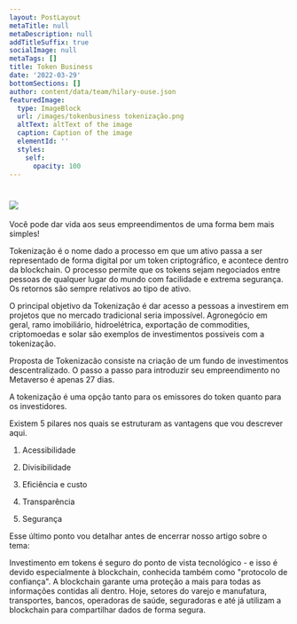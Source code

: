 ```yaml
---
layout: PostLayout
metaTitle: null
metaDescription: null
addTitleSuffix: true
socialImage: null
metaTags: []
title: Token Business
date: '2022-03-29'
bottomSections: []
author: content/data/team/hilary-ouse.json
featuredImage:
  type: ImageBlock
  url: /images/tokenbusiness tokenização.png
  altText: altText of the image
  caption: Caption of the image
  elementId: ''
  styles:
    self:
      opacity: 100
---
```

# ![](https://preview--parcerias-31ffd.stackbit.dev/\_static/app-assets/images/cover%20token%20busoness.png)

Você pode dar vida aos seus empreendimentos de uma forma bem mais simples! 

Tokenização é o nome dado a processo em que um ativo passa a ser representado de forma digital por um token criptográfico, e acontece dentro da blockchain. O processo permite que os tokens sejam negociados entre pessoas de qualquer lugar do mundo com facilidade e extrema segurança. Os retornos são sempre relativos ao tipo de ativo.

O principal objetivo da Tokenização é dar acesso a pessoas a investirem em projetos que no mercado tradicional seria impossível. Agronegócio em geral, ramo imobiliário, hidroelétrica, exportação de commodities, criptomoedas e solar são exemplos de investimentos possiveis com a tokenização.

Proposta de Tokenizacão consiste na criação de um fundo de investimentos descentralizado. O passo a passo para introduzir seu empreendimento no Metaverso é apenas 27 dias.

A tokenização é uma opção tanto para os emissores do token quanto para os investidores.

Existem 5 pilares nos quais se estruturam as vantagens que vou descrever aqui.

1.  Acessibilidade

2.  Divisibilidade

3.  Eficiência e custo

4.  Transparência

5.  Segurança

Esse último ponto vou detalhar antes de encerrar nosso artigo sobre o tema:

Investimento em tokens é seguro do ponto de vista tecnológico - e isso é devido especialmente à blockchain, conhecida também como "protocolo de confiança". A blockchain garante uma proteção a mais para todas as informações contidas ali dentro. Hoje, setores do varejo e manufatura, transportes, bancos, operadoras de saúde, seguradoras e até já utilizam a blockchain para compartilhar dados de forma segura.
